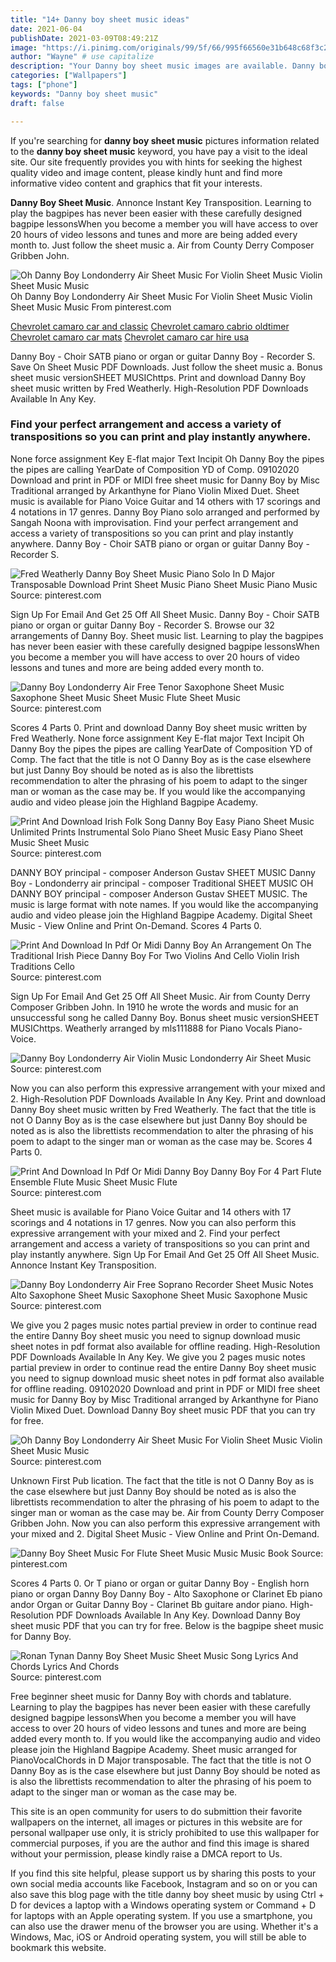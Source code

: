 ```yaml
---
title: "14+ Danny boy sheet music ideas"
date: 2021-06-04
publishDate: 2021-03-09T08:49:21Z
image: "https://i.pinimg.com/originals/99/5f/66/995f66560e31b648c68f3c276ffc6555.png"
author: "Wayne" # use capitalize
description: "Your Danny boy sheet music images are available. Danny boy sheet music are a topic that is being searched for and liked by netizens today. You can Download the Danny boy sheet music files here. Find and Download all royalty-free photos and vectors."
categories: ["Wallpapers"]
tags: ["phone"]
keywords: "Danny boy sheet music"
draft: false

---
```


If you're searching for **danny boy sheet music** pictures information related to the **danny boy sheet music** keyword, you have pay a visit to the ideal  site.  Our site frequently  provides you with  hints  for seeking  the highest  quality video and image  content, please kindly hunt and find more informative video content and graphics  that fit your interests.

**Danny Boy Sheet Music**. Annonce Instant Key Transposition. Learning to play the bagpipes has never been easier with these carefully designed bagpipe lessonsWhen you become a member you will have access to over 20 hours of video lessons and tunes and more are being added every month to. Just follow the sheet music a. Air from County Derry Composer Gribben John.

![Oh Danny Boy Londonderry Air Sheet Music For Violin Sheet Music Violin Sheet Music Music](https://i.pinimg.com/originals/3e/cd/0d/3ecd0df94c7db89dc574866412a5f57f.gif "Oh Danny Boy Londonderry Air Sheet Music For Violin Sheet Music Violin Sheet Music Music")
Oh Danny Boy Londonderry Air Sheet Music For Violin Sheet Music Violin Sheet Music Music From pinterest.com

[Chevrolet camaro car and classic](/chevrolet-camaro-car-and-classic/)
[Chevrolet camaro cabrio oldtimer](/chevrolet-camaro-cabrio-oldtimer/)
[Chevrolet camaro car mats](/chevrolet-camaro-car-mats/)
[Chevrolet camaro car hire usa](/chevrolet-camaro-car-hire-usa/)

Danny Boy - Choir SATB piano or organ or guitar Danny Boy - Recorder S. Save On Sheet Music PDF Downloads. Just follow the sheet music a. Bonus sheet music versionSHEET MUSIChttps. Print and download Danny Boy sheet music written by Fred Weatherly. High-Resolution PDF Downloads Available In Any Key.

### Find your perfect arrangement and access a variety of transpositions so you can print and play instantly anywhere.

None force assignment Key E-flat major Text Incipit Oh Danny Boy the pipes the pipes are calling YearDate of Composition YD of Comp. 09102020 Download and print in PDF or MIDI free sheet music for Danny Boy by Misc Traditional arranged by Arkanthyne for Piano Violin Mixed Duet. Sheet music is available for Piano Voice Guitar and 14 others with 17 scorings and 4 notations in 17 genres. Danny Boy Piano solo arranged and performed by Sangah Noona with improvisation. Find your perfect arrangement and access a variety of transpositions so you can print and play instantly anywhere. Danny Boy - Choir SATB piano or organ or guitar Danny Boy - Recorder S.


![Fred Weatherly Danny Boy Sheet Music Piano Solo In D Major Transposable Download Print Sheet Music Piano Sheet Music Piano Music](https://i.pinimg.com/originals/86/05/69/860569c1d1234bb5c5da3adc28ca0503.gif "Fred Weatherly Danny Boy Sheet Music Piano Solo In D Major Transposable Download Print Sheet Music Piano Sheet Music Piano Music")
Source: pinterest.com

Sign Up For Email And Get 25 Off All Sheet Music. Danny Boy - Choir SATB piano or organ or guitar Danny Boy - Recorder S. Browse our 32 arrangements of Danny Boy. Sheet music list. Learning to play the bagpipes has never been easier with these carefully designed bagpipe lessonsWhen you become a member you will have access to over 20 hours of video lessons and tunes and more are being added every month to.

![Danny Boy Londonderry Air Free Tenor Saxophone Sheet Music Saxophone Sheet Music Sheet Music Flute Sheet Music](https://i.pinimg.com/originals/2d/d7/72/2dd7720dc3252d5337ab264a977366a1.png "Danny Boy Londonderry Air Free Tenor Saxophone Sheet Music Saxophone Sheet Music Sheet Music Flute Sheet Music")
Source: pinterest.com

Scores 4 Parts 0. Print and download Danny Boy sheet music written by Fred Weatherly. None force assignment Key E-flat major Text Incipit Oh Danny Boy the pipes the pipes are calling YearDate of Composition YD of Comp. The fact that the title is not O Danny Boy as is the case elsewhere but just Danny Boy should be noted as is also the librettists recommendation to alter the phrasing of his poem to adapt to the singer man or woman as the case may be. If you would like the accompanying audio and video please join the Highland Bagpipe Academy.

![Print And Download Irish Folk Song Danny Boy Easy Piano Sheet Music Unlimited Prints Instrumental Solo Piano Sheet Music Easy Piano Sheet Music Sheet Music](https://i.pinimg.com/originals/d0/ff/6a/d0ff6a4b81e895ffc2da2253452154a2.jpg "Print And Download Irish Folk Song Danny Boy Easy Piano Sheet Music Unlimited Prints Instrumental Solo Piano Sheet Music Easy Piano Sheet Music Sheet Music")
Source: pinterest.com

DANNY BOY principal - composer Anderson Gustav SHEET MUSIC Danny Boy - Londonderry air principal - composer Traditional SHEET MUSIC OH DANNY BOY principal - composer Anderson Gustav SHEET MUSIC. The music is large format with note names. If you would like the accompanying audio and video please join the Highland Bagpipe Academy. Digital Sheet Music - View Online and Print On-Demand. Scores 4 Parts 0.

![Print And Download In Pdf Or Midi Danny Boy An Arrangement On The Traditional Irish Piece Danny Boy For Two Violins And Cello Violin Irish Traditions Cello](https://i.pinimg.com/originals/5b/c0/9c/5bc09c44a3097a3239503b4cd61b173d.jpg "Print And Download In Pdf Or Midi Danny Boy An Arrangement On The Traditional Irish Piece Danny Boy For Two Violins And Cello Violin Irish Traditions Cello")
Source: pinterest.com

Sign Up For Email And Get 25 Off All Sheet Music. Air from County Derry Composer Gribben John. In 1910 he wrote the words and music for an unsuccessful song he called Danny Boy. Bonus sheet music versionSHEET MUSIChttps. Weatherly arranged by mls111888 for Piano Vocals Piano-Voice.

![Danny Boy Londonderry Air Violin Music Londonderry Air Sheet Music](https://i.pinimg.com/originals/01/bf/fa/01bffa8e468bd63b478e570b697d7534.png "Danny Boy Londonderry Air Violin Music Londonderry Air Sheet Music")
Source: pinterest.com

Now you can also perform this expressive arrangement with your mixed and 2. High-Resolution PDF Downloads Available In Any Key. Print and download Danny Boy sheet music written by Fred Weatherly. The fact that the title is not O Danny Boy as is the case elsewhere but just Danny Boy should be noted as is also the librettists recommendation to alter the phrasing of his poem to adapt to the singer man or woman as the case may be. Scores 4 Parts 0.

![Print And Download In Pdf Or Midi Danny Boy Danny Boy For 4 Part Flute Ensemble Flute Music Sheet Music Flute](https://i.pinimg.com/originals/bd/d8/1d/bdd81dc489fd945356bfaca2249ba764.png "Print And Download In Pdf Or Midi Danny Boy Danny Boy For 4 Part Flute Ensemble Flute Music Sheet Music Flute")
Source: pinterest.com

Sheet music is available for Piano Voice Guitar and 14 others with 17 scorings and 4 notations in 17 genres. Now you can also perform this expressive arrangement with your mixed and 2. Find your perfect arrangement and access a variety of transpositions so you can print and play instantly anywhere. Sign Up For Email And Get 25 Off All Sheet Music. Annonce Instant Key Transposition.

![Danny Boy Londonderry Air Free Soprano Recorder Sheet Music Notes Alto Saxophone Sheet Music Saxophone Sheet Music Saxophone Music](https://i.pinimg.com/originals/cb/d7/c8/cbd7c8a182cb81acbf9ff4b592b3fe82.png "Danny Boy Londonderry Air Free Soprano Recorder Sheet Music Notes Alto Saxophone Sheet Music Saxophone Sheet Music Saxophone Music")
Source: pinterest.com

We give you 2 pages music notes partial preview in order to continue read the entire Danny Boy sheet music you need to signup download music sheet notes in pdf format also available for offline reading. High-Resolution PDF Downloads Available In Any Key. We give you 2 pages music notes partial preview in order to continue read the entire Danny Boy sheet music you need to signup download music sheet notes in pdf format also available for offline reading. 09102020 Download and print in PDF or MIDI free sheet music for Danny Boy by Misc Traditional arranged by Arkanthyne for Piano Violin Mixed Duet. Download Danny Boy sheet music PDF that you can try for free.

![Oh Danny Boy Londonderry Air Sheet Music For Violin Sheet Music Violin Sheet Music Music](https://i.pinimg.com/originals/3e/cd/0d/3ecd0df94c7db89dc574866412a5f57f.gif "Oh Danny Boy Londonderry Air Sheet Music For Violin Sheet Music Violin Sheet Music Music")
Source: pinterest.com

Unknown First Pub lication. The fact that the title is not O Danny Boy as is the case elsewhere but just Danny Boy should be noted as is also the librettists recommendation to alter the phrasing of his poem to adapt to the singer man or woman as the case may be. Air from County Derry Composer Gribben John. Now you can also perform this expressive arrangement with your mixed and 2. Digital Sheet Music - View Online and Print On-Demand.

![Danny Boy Sheet Music For Flute Sheet Music Music Music Book](https://i.pinimg.com/originals/b7/8c/44/b78c444b1f67e875e00c223558d29281.gif "Danny Boy Sheet Music For Flute Sheet Music Music Music Book")
Source: pinterest.com

Scores 4 Parts 0. Or T piano or organ or guitar Danny Boy - English horn piano or organ Danny Boy Danny Boy - Alto Saxophone or Clarinet Eb piano andor Organ or Guitar Danny Boy - Clarinet Bb guitare andor piano. High-Resolution PDF Downloads Available In Any Key. Download Danny Boy sheet music PDF that you can try for free. Below is the bagpipe sheet music for Danny Boy.

![Ronan Tynan Danny Boy Sheet Music Sheet Music Song Lyrics And Chords Lyrics And Chords](https://i.pinimg.com/originals/99/5f/66/995f66560e31b648c68f3c276ffc6555.png "Ronan Tynan Danny Boy Sheet Music Sheet Music Song Lyrics And Chords Lyrics And Chords")
Source: pinterest.com

Free beginner sheet music for Danny Boy with chords and tablature. Learning to play the bagpipes has never been easier with these carefully designed bagpipe lessonsWhen you become a member you will have access to over 20 hours of video lessons and tunes and more are being added every month to. If you would like the accompanying audio and video please join the Highland Bagpipe Academy. Sheet music arranged for PianoVocalChords in D Major transposable. The fact that the title is not O Danny Boy as is the case elsewhere but just Danny Boy should be noted as is also the librettists recommendation to alter the phrasing of his poem to adapt to the singer man or woman as the case may be.

This site is an open community for users to do submittion their favorite wallpapers on the internet, all images or pictures in this website are for personal wallpaper use only, it is stricly prohibited to use this wallpaper for commercial purposes, if you are the author and find this image is shared without your permission, please kindly raise a DMCA report to Us.

If you find this site helpful, please support us by sharing this posts to your own social media accounts like Facebook, Instagram and so on or you can also save this blog page with the title danny boy sheet music by using Ctrl + D for devices a laptop with a Windows operating system or Command + D for laptops with an Apple operating system. If you use a smartphone, you can also use the drawer menu of the browser you are using. Whether it's a Windows, Mac, iOS or Android operating system, you will still be able to bookmark this website.
